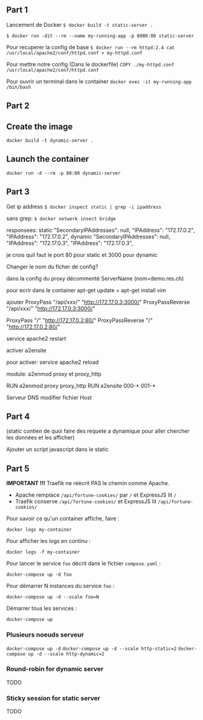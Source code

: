 ## Part 1

Lancement de Docker
`$ docker build -t static-server .`

`$ docker run -dit --rm --name my-running-app -p 8080:80 static-server`

Pour recuperer la config de base
`$ docker run --rm httpd:2.4 cat /usr/local/apache2/conf/httpd.conf > my-httpd.conf`

Pour mettre notre config (Dans le dockerfile)
`COPY ./my-httpd.conf /usr/local/apache2/conf/httpd.conf`

Pour ouvrir un terminal dans le container
`docker exec -it my-running-app /bin/bash`

## Part 2

## Create the image

`docker build -t dynamic-server .`

## Launch the container

`docker run -d --rm -p 80:80 dynamic-server`

## Part 3

Get ip address
`$ docker inspect static | grep -i ipaddress`

sans grep: 
`$ docker network insect bridge`

responsees:
static
"SecondaryIPAddresses": null,
"IPAddress": "172.17.0.2",
        "IPAddress": "172.17.0.2",
dynamic
"SecondaryIPAddresses": null,
"IPAddress": "172.17.0.3",
        "IPAddress": "172.17.0.3",

je crois quil faut le port 80 pour static et 3000 pour dynamic

Changer le nom du ficher de config?

dans la config du proxy décommenté ServerName (nom=demo.res.ch)

pour ecrir dans le container apt-get update + apt-get install vim

ajouter 
ProxyPass "/api/xxx/" "http://172.17.0.3:3000/"
ProxyPassReverse "/api/xxx/" "http://172.17.0.3:3000/"


ProxyPass "/" "http://172.17.0.2:80/"
ProxyPassReverse "/" "http://172.17.0.2:80/"

service apache2 restart

activer a2ensite

pour activer: service apache2 reload

module: a2enmod proxy et proxy_http

RUN a2enmod proxy proxy_http
RUN a2ensite 000-* 001-*

Serveur DNS modifier fichier Host

## Part 4

(static contien de quoi faire des requete a dynamique pour aller chercher les données et les afficher)

Ajouter un script javascript dans le static

## Part 5

**IMPORTANT !!!** Traefik ne réécrit PAS le chemin comme Apache.
- Apache remplace `/api/fortune-cookies/` par `/` et ExpressJS lit `/`
- Traefik conserve `/api/fortune-cookies/` et ExpressJS lit `/api/fortune-cookies/`

Pour savoir ce qu'un container affiche, faire :

`docker logs my-container`

Pour afficher les logs en continu :

`docker logs -f my-container`

Pour lancer le service `foo` décrit dans le fichier `compose.yaml` :

`docker-compose up -d foo`

Pour démarrer N instances du service `foo` :

`docker-compose up -d --scale foo=N`

Démarrer tous les services :

`docker-compose up`

### Plusieurs noeuds serveur

`docker-compose up -d`
`docker-compose up -d --scale http-static=2`
`docker-compose up -d --scale http-dynamic=2`

### Round-robin for dynamic server

TODO

### Sticky session for static server

TODO
